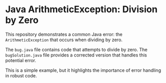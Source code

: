 # Java ArithmeticException: Division by Zero

This repository demonstrates a common Java error: the `ArithmeticException` that occurs when dividing by zero.

The `bug.java` file contains code that attempts to divide by zero.  The `bugSolution.java` file provides a corrected version that handles this potential error.

This is a simple example, but it highlights the importance of error handling in robust code.
